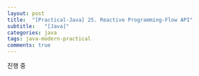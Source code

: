 ```yaml
---
layout: post
title:  "[Practical-Java] 25. Reactive Programming-Flow API"
subtitle:   "[Java]"
categories: java
tags: java-modern-practical
comments: true
---
```


진행 중